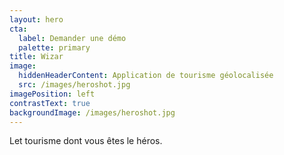 ```yaml
---
layout: hero
cta:
  label: Demander une démo
  palette: primary
title: Wizar
image:
  hiddenHeaderContent: Application de tourisme géolocalisée
  src: /images/heroshot.jpg
imagePosition: left
contrastText: true
backgroundImage: /images/heroshot.jpg
---
```

Let tourisme dont vous êtes le héros.
